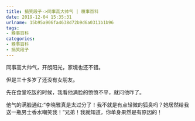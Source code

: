 ```yaml
---
title: 搞笑段子->同事高大帅气 | 糗事百科
date: 2019-12-04 15:35:31
urlname: 15b95a906fa4638d72b9d6a0311b1b96
tags: 
- 糗事百科
categories:
- 糗事百科
- 搞笑段子
---
```

同事高大帅气，开朗阳光，家境也还不错。

但是三十多岁了还没有女朋友。

先在食堂吃饭的时候，我看他满脸的愤愤不平，就问他咋了。

他气的满脸通红:“李晓雅真是太过分了！我不就是有点轻微的狐臭吗？她居然给我送一瓶男士香水嘲笑我！”兄弟！我就知道，你单身果然是有原因的！


